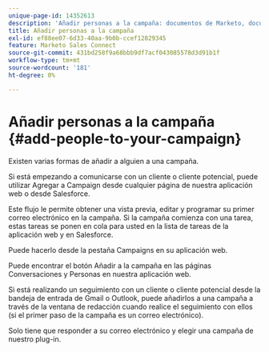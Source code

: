 ```yaml
---
unique-page-id: 14352613
description: 'Añadir personas a la campaña: documentos de Marketo, documentación del producto'
title: Añadir personas a la campaña
exl-id: ef88ee07-6d33-40aa-9b0b-ccef12829345
feature: Marketo Sales Connect
source-git-commit: 431bd258f9a68bbb9df7acf043085578d3d91b1f
workflow-type: tm+mt
source-wordcount: '181'
ht-degree: 0%

---
```


# Añadir personas a la campaña {#add-people-to-your-campaign}

Existen varias formas de añadir a alguien a una campaña.

Si está empezando a comunicarse con un cliente o cliente potencial, puede utilizar Agregar a Campaign desde cualquier página de nuestra aplicación web o desde Salesforce.

Este flujo le permite obtener una vista previa, editar y programar su primer correo electrónico en la campaña. Si la campaña comienza con una tarea, estas tareas se ponen en cola para usted en la lista de tareas de la aplicación web y en Salesforce.

Puede hacerlo desde la pestaña Campaigns en su aplicación web.

Puede encontrar el botón Añadir a la campaña en las páginas Conversaciones y Personas en nuestra aplicación web.

Si está realizando un seguimiento con un cliente o cliente potencial desde la bandeja de entrada de Gmail o Outlook, puede añadirlos a una campaña a través de la ventana de redacción cuando realice el seguimiento con ellos (si el primer paso de la campaña es un correo electrónico).

Solo tiene que responder a su correo electrónico y elegir una campaña de nuestro plug-in.
